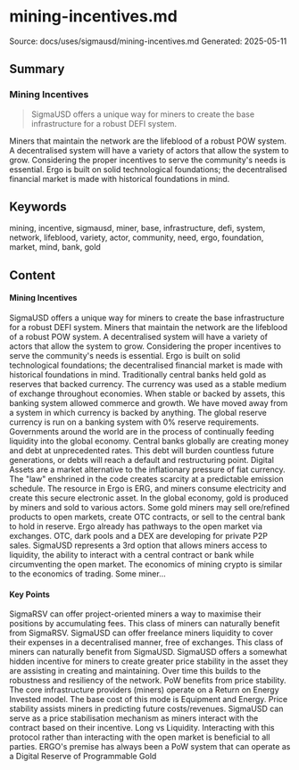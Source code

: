# mining-incentives.md
Source: docs/uses/sigmausd/mining-incentives.md
Generated: 2025-05-11

## Summary
### Mining Incentives
> SigmaUSD offers a unique way for miners to create the base infrastructure for a robust DEFI system.


Miners that maintain the network are the lifeblood of a robust POW system. A decentralised system will have a variety of actors that allow the system to grow. Considering the proper incentives to serve the community's needs is essential. Ergo is built on solid technological foundations; the decentralised financial market is made with historical foundations in mind.

## Keywords
mining, incentive, sigmausd, miner, base, infrastructure, defi, system, network, lifeblood, variety, actor, community, need, ergo, foundation, market, mind, bank, gold

## Content
#### Mining Incentives
SigmaUSD offers a unique way for miners to create the base infrastructure for a robust DEFI system.
Miners that maintain the network are the lifeblood of a robust POW system. A decentralised system will have a variety of actors that allow the system to grow. Considering the proper incentives to serve the community's needs is essential. Ergo is built on solid technological foundations; the decentralised financial market is made with historical foundations in mind.
Traditionally central banks held gold as reserves that backed currency. The currency was used as a stable medium of exchange throughout economies. When stable or backed by assets, this banking system allowed commerce and growth.
We have moved away from a system in which currency is backed by anything. The global reserve currency is run on a banking system with 0% reserve requirements.
Governments around the world are in the process of continually feeding liquidity into the global economy. Central banks globally are creating money and debt at unprecedented rates. This debt will burden countless future generations, or debts will reach a default and restructuring point.
Digital Assets are a market alternative to the inflationary pressure of fiat currency. The "law" enshrined in the code creates scarcity at a predictable emission schedule. The resource in Ergo is ERG, and miners consume electricity and create this secure electronic asset.
In the global economy, gold is produced by miners and sold to various actors. Some gold miners may sell ore/refined products to open markets, create OTC contracts, or sell to the central bank to hold in reserve.
Ergo already has pathways to the open market via exchanges. OTC, dark pools and a DEX are developing for private P2P sales. SigmaUSD represents a 3rd option that allows miners access to liquidity, the ability to interact with a central contract or bank while circumventing the open market.
The economics of mining crypto is similar to the economics of trading. Some miner...

#### Key Points
SigmaRSV can offer project-oriented miners a way to maximise their positions by accumulating fees. This class of miners can naturally benefit from SigmaRSV.
SigmaUSD can offer freelance miners liquidity to cover their expenses in a decentralised manner, free of exchanges. This class of miners can naturally benefit from SigmaUSD.
SigmaUSD offers a somewhat hidden incentive for miners to create greater price stability in the asset they are assisting in creating and maintaining. Over time this builds to the robustness and resiliency of the network.
PoW benefits from price stability. The core infrastructure providers (miners) operate on a Return on Energy Invested model. The base cost of this mode is Equipment and Energy.
Price stability assists miners in predicting future costs/revenues. SigmaUSD can serve as a price stabilisation mechanism as miners interact with the contract based on their incentive. Long vs Liquidity.
Interacting with this protocol rather than interacting with the open market is beneficial to all parties.
ERGO's premise has always been a PoW system that can operate as a Digital Reserve of Programmable Gold
